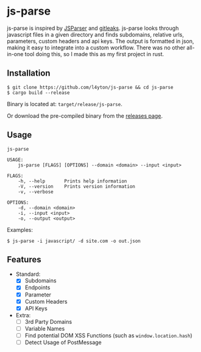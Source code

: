 # js-parse

js-parse is inspired by [JSParser](https://github.com/nahamsec/JSParser) and [gitleaks](https://github.com/zricethezav/gitleaks).
js-parse looks through javascript files in a given directory and finds subdomains, relative urls, parameters, custom headers and api keys. The output is formatted
in json, making it easy to integrate into a custom workflow.
There was no other all-in-one tool doing this, so I made this as my first project in rust.

## Installation

```
$ git clone https://github.com/l4yton/js-parse && cd js-parse
$ cargo build --release
```

Binary is located at: `target/release/js-parse`.

Or download the pre-compiled binary from the [releases page](https://github.com/l4yton/js-parse/releases).

## Usage

```
js-parse

USAGE:
    js-parse [FLAGS] [OPTIONS] --domain <domain> --input <input>

FLAGS:
    -h, --help       Prints help information
    -V, --version    Prints version information
    -v, --verbose    

OPTIONS:
    -d, --domain <domain>    
    -i, --input <input>      
    -o, --output <output>    
```

Examples:
```
$ js-parse -i javascript/ -d site.com -o out.json
```

## Features

- Standard:
    - [X] Subdomains
    - [X] Endpoints
    - [X] Parameter
    - [X] Custom Headers
    - [X] API Keys

- Extra:
    - [ ] 3rd Party Domains
    - [ ] Variable Names
    - [ ] Find potential DOM XSS Functions (such as `window.location.hash`)
    - [ ] Detect Usage of PostMessage 
